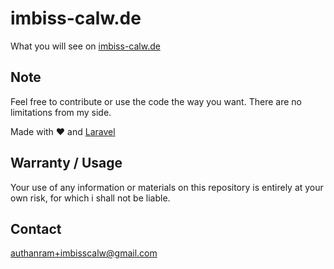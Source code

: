 # imbiss-calw.de

What you will see on [imbiss-calw.de](http://imbiss-calw.de)

## Note

Feel free to contribute or use the code the way you want. There are no limitations from my side.

Made with :heart: and [Laravel](https://laravel.com)

## Warranty / Usage

Your use of any information or materials on this repository is entirely at your own risk, for which i shall not be liable.

## Contact
authanram+imbisscalw@gmail.com

